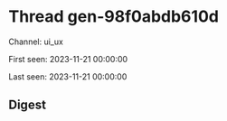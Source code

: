 # Thread gen-98f0abdb610d
Channel: ui_ux

First seen: 2023-11-21 00:00:00

Last seen: 2023-11-21 00:00:00

## Digest


